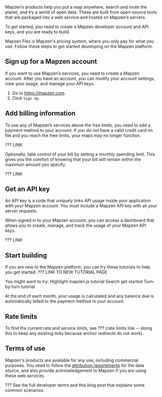 Mapzen’s products help you put a map anywhere, search and route the planet, and try a world of open data. These are built from open-source tools that are packaged into a web service and hosted on Mapzen’s servers.

To get started, you need to create a Mapzen developer account and API keys, and you are ready to build.

Mapzen Flex is Mapzen's pricing system, where you only pay for what you use. Follow these steps to get started developing on the Mapzen platform.

## Sign up for a Mapzen account

If you want to use Mapzen’s services, you need to create a Mapzen account. After you have an account, you can modify your account settings, view your usage, and manage your API keys.

1. Go to https://mapzen.com.
2. Click `Sign Up`.

## Add billing information

To use any of Mapzen’s services above the free limits, you need to add a payment method to your account. If you do not have a valid credit card on file and you reach the free limits, your maps may no longer function.

??? LINK

Optionally, take control of your bill by setting a monthly spending limit. This gives you the comfort of knowing that your bill will remain within the maximum amount you specify.

??? LINK

## Get an API key

An API key is a code that uniquely links API usage inside your application with your Mapzen account. You must include a Mapzen API key with all your server requests.

When signed in to your Mapzen account, you can access a dashboard that allows you to create, manage, and track the usage of your Mapzen API keys.

??? LINK

## Start building

If you are new to the Mapzen platform, you can try these tutorials to help you get started.
??? LINK TO NEW TUTORIAL PAGE

You might want to try:
Highlight mapzen.js tutorial
Search get started
Turn-by-turn tutorial

At the end of each month, your usage is calculated and any balance due is automatically billed to the payment method in your account.

## Rate limits

To find the current rate and service limits, see ??? (rate limits link -- doing this to keep any existing links because anchor redirects do not work).

## Terms of use

Mapzen's products are available for any use, including commercial purposes. You need to follow the [attribution requirements](https://mapzen.com/rights/) for the data source, and also provide acknowledgement to Mapzen if you are using these web services.

??? See the full developer terms and this blog post that explains some common scenarios.
